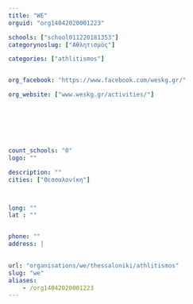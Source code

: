 ```yaml
---
title: "WE"
orguid: "org14042020001223"

schools: ["school011220181353"]
categorynoslug: ["Αθλητισμός"]

categories: ["athlitismos"]


org_facebook: "https://www.facebook.com/weskg.gr/"

org_website: ["www.weskg.gr/activities/"]







count_schools: "0"
logo: ""

description: ""
cities: ["Θεσσαλονίκη"]



long: ""
lat : ""


phone: ""
address: |
    

url: "organisations/we/thessaloniki/athlitismos"
slug: "we"
aliases:
    - /org14042020001223
---
```



